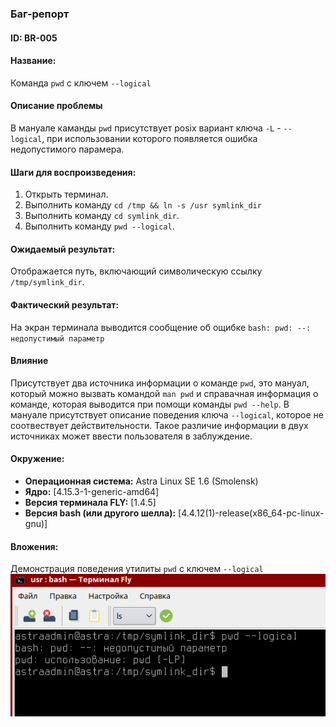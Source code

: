 ### Баг-репорт

#### ID: BR-005

#### Название:
Команда `pwd` с ключем `--logical`

#### Описание проблемы
В мануале каманды `pwd` присутствует posix вариант ключа `-L` - `--logical`, при использовании которого появляется ошибка недопустимого парамера.

#### Шаги для воспроизведения:
1. Открыть терминал.
2. Выполнить команду `cd /tmp && ln -s /usr symlink_dir`
3. Выполнить команду `cd symlink_dir`.
4. Выполнить команду `pwd --logical`.

#### Ожидаемый результат:
Отображается путь, включающий символическую ссылку `/tmp/symlink_dir`.

#### Фактический результат:
На экран терминала выводится сообщение об ощибке `bash: pwd: --: недопустимый параметр`

#### Влияние
Присутствует два источника информации о команде `pwd`, это мануал, который можно вызвать командой `man pwd` и справачная информация о команде, которая выводится при помощи команды `pwd --help`. В мануале присутствует описание поведения ключа `--logical`, которое не соотвествует действительности. Такое различие информации в двух источниках может ввести пользователя в заблуждение.

#### Окружение:
- **Операционная система:** Astra Linux SE 1.6 (Smolensk)
- **Ядро:** [4.15.3-1-generic-amd64]
- **Версия терминала FLY:** [1.4.5]
- **Версия bash (или другого шелла):** [4.4.12(1)-release(x86_64-pc-linux-gnu)]

#### Вложения:
Демонстрация поведения утилиты `pwd` с ключем `--logical`
![alt text](src/image2.png)
